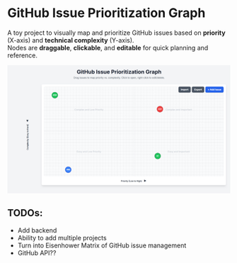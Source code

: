 # GitHub Issue Prioritization Graph

A toy project to visually map and prioritize GitHub issues based on **priority** (X-axis) and **technical complexity** (Y-axis).  
Nodes are **draggable**, **clickable**, and **editable** for quick planning and reference.

![alt text](image.png)

## TODOs:
- Add backend
- Ability to add multiple projects
- Turn into Eisenhower Matrix of GitHub issue management
- GitHub API??